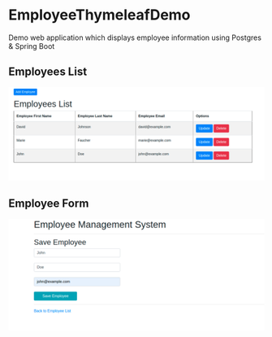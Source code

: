 # EmployeeThymeleafDemo
Demo web application which displays employee information using Postgres &amp; Spring Boot

## Employees List
![Employees List](/photos/employee-list.png)

## Employee Form
![Employee Form](/photos/employee-add.png)
